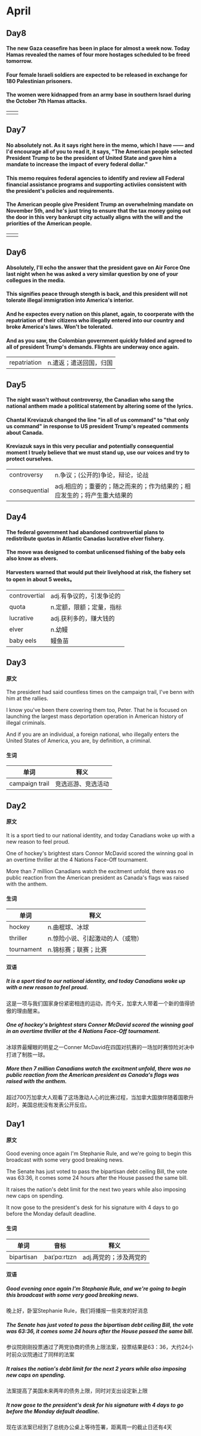 # April

## Day8
#### The new Gaza ceasefire has been in place for almost a week now. Today Hamas revealed the names of four more hostages scheduled to be freed tomorrow.

#### Four female Israeli soldiers are expected to be released in exchange for 180 Palestinian prisoners.

#### The women were kidnapped from an army base in southern Israel during the October 7th Hamas attacks.

|  |  |
|-|-|
|  |  |

## Day7
#### No absolutely not. As it says right here in the memo, which I have —— and I'd encourage all of you to read it, it says, "The American people selected President Trump to be the president of United State and gave him a mandate to increase the impact of every federal dollar."

#### This memo requires federal agencies to identify and review all Federal financial assistance programs and supporting activiies consistent with the president's policies and requirements.

#### The American people give President Trump an overwhelming mandate on November 5th, and he's just tring to ensure that the tax money going out the door in this very bankrupt city actually aligns with the will and the priorities of the American people. 

|  |  |
|-|-|
|  |  |

## Day6
#### Absolutely, I'll echo the answer that the president gave on Air Force One last night when he was asked a very similar question by one of your collegues in the media.

#### This signifies peace through stength is back, and this president will not tolerate illegal immigration into America's interior.

#### And he expectes every nation on this planet, again, to coorperate with the repatriation of their citizens who illegally entered into our country and broke America's laws. Won't be tolerated.

#### And as you saw, the Colombian government quickly folded and agreed to all of president Trump's demands. Flights are underway once again.

|  |  |
|-|-|
| repatriation | n.遣返；遣送回国，归国 |

## Day5
#### The night wasn't without controversy, the Canadian who sang the national anthem made a political statement by altering some of the lyrics.

#### Chantal Kreviazuk changed the line "in all of us command" to "that only us command" in response to US president Trump's repeated comments about Canada.

#### Kreviazuk says in this very peculiar and potentially consequential moment I truely believe that we must stand up, use our voices and try to protect ourselves.

|  |  |
|-|-|
| controversy | n.争议；(公开的)争论，辩论，论战 |
| consequential | adj.相应的；重要的；随之而来的；作为结果的；相应发生的；将产生重大结果的 |

## Day4
#### The federal government had abandoned controvertial plans to redistribute quotas in Atlantic Canadas lucrative elver fishery.

#### The move was designed to combat unlicensed fishing of the baby eels also know as elvers.

#### Harvesters warned that would put their livelyhood at risk, the fishery set to open in about 5 weeks。

|  |  |
|-|-|
| controvertial | adj.有争议的，引发争论的 |
| quota | n.定额，限额；定量，指标 |
| lucrative | adj.获利多的，赚大钱的 |
| elver | n.幼鳗 |
| baby eels | 鳗鱼苗 |

## Day3
#### 原文
The president had said countless times on the campaign trail, I've benn with him at the rallies. 

I know you've been there covering them too, Peter. That he is focused on launching the largest mass deportation operation in American history of illegal criminals.

And if you are an individual, a foreign national, who illegally enters the United States of America, you are, by definition, a criminal.

#### 生词
| 单词  | 释义 |
|-|-|
| campaign trail | 竞选巡游、竞选活动 |

## Day2

#### 原文
It is a sport tied to our national identity, and today Canadians woke up with a new reason to feel proud.

One of hockey's brightest stars Connor McDavid scored the winning goal in an overtime thriller at the 4 Nations Face-Off tournament.

More than 7 million Canadians watch the excitment unfold, there was no public reaction from the American president as Canada's flags was raised with the anthem.


#### 生词
| 单词  | 释义 |
|-|-|
| hockey | n.曲棍球、冰球 |
| thriller | n.惊险小说、引起激动的人（或物） |
| tournament | n.锦标赛；联赛；比赛 |

#### 双语
##### It is a sport tied to our national identity, and today Canadians woke up with a new reason to feel proud.
这是一项与我们国家身份紧密相连的运动，而今天，加拿大人带着一个新的值得骄傲的理由醒来。

##### One of hockey's brightest stars Conner McDavid scored the winning goal in an overtime thriller at the 4 Nations Face-Off tournament.
冰球界最耀眼的明星之一Conner McDavid在四国对抗赛的一场加时赛惊险对决中打进了制胜一球。

##### More then 7 million Canadians watch the excitment unfold, there was no public reaction from the American president as Canada's flags was raised with the anthem.
超过700万加拿大人观看了这场激动人心的比赛过程，当加拿大国旗伴随着国歌升起时，美国总统没有发表公开反应。


## Day1

#### 原文
Good evening once again I'm Stephanie Rule, and we're going to begin this broadcast with some very good breaking news.

The Senate has just voted to pass the bipartisan debt ceiling Bill, the vote was 63:36, it comes some 24 hours after the House passed the same bill.

It raises the nation's debt limit for the next two years while also imposing new caps on spending.

It now gose to the president's desk for his signature with 4 days to go before the Monday default deadline.


#### 生词
| 单词 | 音标 | 释义 |
|-|-|-|
| bipartisan | ˌbaɪˈpɑːrtɪzn | adj.两党的；涉及两党的 |

#### 双语
##### Good evening once again I'm Stephanie Rule, and we're going to begin this broadcast with some very good breaking news.
晚上好，卧室Stephanie Rule，我们将播报一些突发的好消息

##### The Senate has just voted to pass the bipartisan debt ceiling Bill, the vote was 63:36, it comes some 24 hours after the House passed the same bill.
参议院刚刚投票通过了两党协商的债务上限法案，投票结果是63：36，大约24小时前众议院通过了同样的法案

##### It raises the nation's debt limit for the next 2 years while also imposing new caps on spending.
法案提高了美国未来两年的债务上限，同时对支出设定新上限

##### It now gose to the president's desk for his signature with 4 days to go before the Monday default deadline.
现在该法案已经到了总统办公桌上等待签署，距离周一的截止日还有4天

